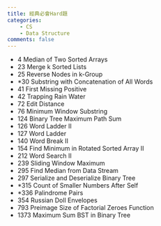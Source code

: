 ```yaml
---
title: 經典必會Hard題
categories: 
    - CS
    - Data Structure
comments: false
---
```



- 4 Median of Two Sorted Arrays
- 23 Merge k Sorted Lists
- 25 Reverse Nodes in k-Group 
- *30 Substring with Concatenation of All Words
- 41 First Missing Positive
- 42 Trapping Rain Water 
- 72 Edit Distance
- 76 Minimum Window Substring
- 124 Binary Tree Maximum Path Sum
- 126 Word Ladder II
- 127 Word Ladder
- 140 Word Break II
- 154 Find Minimum in Rotated Sorted Array II
- 212 Word Search II
- 239 Sliding Window Maximum
- 295 Find Median from Data Stream
- 297 Serialize and Deserialize Binary Tree 
- *315 Count of Smaller Numbers After Self
- *336 Palindrome Pairs
- 354 Russian Doll Envelopes
- 793 Preimage Size of Factorial Zeroes Function
- 1373 Maximum Sum BST in Binary Tree

